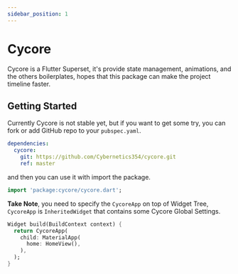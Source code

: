 ```yaml
---
sidebar_position: 1
---
```


# Cycore

Cycore is a Flutter Superset, it's provide state management, animations, and the others
boilerplates, hopes that this package can make the project timeline faster.

## Getting Started

Currently Cycore is not stable yet, but if you want to get some try, you can fork or add
GitHub repo to your `pubspec.yaml`.

```yaml
dependencies:
  cycore:
    git: https://github.com/Cybernetics354/cycore.git
    ref: master
```

and then you can use it with import the package.

```dart
import 'package:cycore/cycore.dart';
```

**Take Note**, you need to specify the `CycoreApp` on top of Widget Tree, `CycoreApp` is
`InheritedWidget` that contains some Cycore Global Settings.


```dart
Widget build(BuildContext context) {
  return CycoreApp(
    child: MaterialApp(
      home: HomeView(),
    ),
  );
}
```
